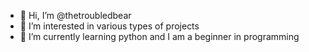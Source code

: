 - 👋 Hi, I’m @thetroubledbear
- 👀 I’m interested in various types of projects
- 🌱 I’m currently learning python and I am a beginner in programming 
